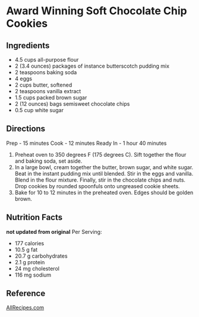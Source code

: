 # Award Winning Soft Chocolate Chip Cookies
## Ingredients
* 4.5 cups all-purpose flour
* 2 (3.4 ounces) packages of instance butterscotch pudding mix
* 2 teaspoons baking soda
* 4 eggs
* 2 cups butter, softened
* 2 teaspoons vanilla extract
* 1.5 cups packed brown sugar
* 2 (12 ounces) bags semisweet chocolate chips
* 0.5 cup white sugar

## Directions
Prep - 15 minutes
Cook - 12 minutes
Ready In - 1 hour 40 minutes

1. Preheat oven to 350 degrees F (175 degrees C). Sift together the flour and baking soda, set aside.
2. In a large bowl, cream together the butter, brown sugar, and white sugar. Beat in the instant pudding mix until blended. Stir in the eggs and vanilla. Blend in the flour mixture. Finally, stir in the chocolate chips and nuts. Drop cookies by rounded spoonfuls onto ungreased cookie sheets.
3. Bake for 10 to 12 minutes in the preheated oven. Edges should be golden brown.

## Nutrition Facts
**not updated from original**
Per Serving: 
* 177 calories
* 10.5 g fat
* 20.7 g carbohydrates
* 2.1 g protein
* 24 mg cholesterol
* 116 mg sodium

## Reference
[AllRecipes.com](https://www.allrecipes.com/recipe/15004/award-winning-soft-chocolate-chip-cookies/)
